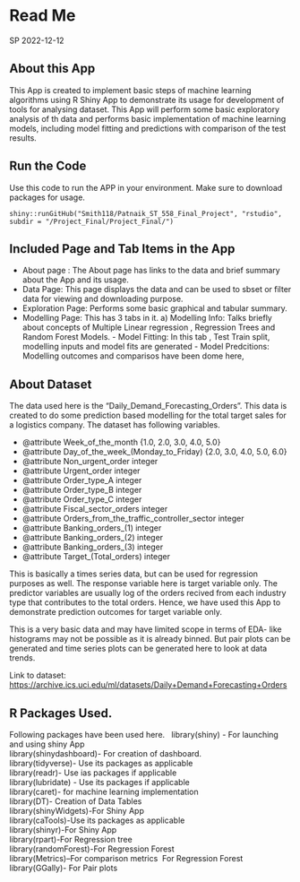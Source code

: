 Read Me
================
SP
2022-12-12

## About this App

This App is created to implement basic steps of machine learning
algorithms using R Shiny App to demonstrate its usage for development of
tools for analysing dataset. This App will perform some basic
exploratory analysis of th data and performs basic implementation of
machine learning models, including model fitting and predictions with
comparison of the test results.

## Run the Code

Use this code to run the APP in your environment. Make sure to download
packages for usage.

`shiny::runGitHub("Smith118/Patnaik_ST_558_Final_Project", "rstudio", subdir = "/Project_Final/Project_Final/")`

## Included Page and Tab Items in the App

-   About page : The About page has links to the data and brief summary
    about the App and its usage.
-   Data Page: This page displays the data and can be used to sbset or
    filter data for viewing and downloading purpose.
-   Exploration Page: Performs some basic graphical and tabular summary.
-   Modelling Page: This has 3 tabs in it. a) Modelling Info: Talks
    briefly about concepts of Multiple Linear regression , Regression
    Trees and Random Forest Models. - Model Fitting: In this tab , Test
    Train split, modelling inputs and model fits are generated - Model
    Predcitions: Modelling outcomes and comparisos have been dome here,

## About Dataset

The data used here is the “Daily_Demand_Forecasting_Orders”. This data
is created to do some prediction based modelling for the total target
sales for a logistics company. The dataset has following variables.

-   @attribute Week_of_the_month {1.0, 2.0, 3.0, 4.0, 5.0}  
-   @attribute Day_of_the_week\_(Monday_to_Friday) {2.0, 3.0, 4.0, 5.0,
    6.0}  
-   @attribute Non_urgent_order integer  
-   @attribute Urgent_order integer  
-   @attribute Order_type_A integer  
-   @attribute Order_type_B integer  
-   @attribute Order_type_C integer  
-   @attribute Fiscal_sector_orders integer  
-   @attribute Orders_from_the_traffic_controller_sector integer  
-   @attribute Banking_orders\_(1) integer  
-   @attribute Banking_orders\_(2) integer  
-   @attribute Banking_orders\_(3) integer  
-   @attribute Target\_(Total_orders) integer  

This is basically a times series data, but can be used for regression
purposes as well. The response variable here is target variable only.
The predictor variables are usually log of the orders recived from each
industry type that contributes to the total orders. Hence, we have used
this App to demonstrate prediction outcomes for target variable only.

This is a very basic data and may have limited scope in terms of EDA-
like histograms may not be possible as it is already binned. But pair
plots can be generated and time series plots can be generated here to
look at data trends.

Link to dataset:
<https://archive.ics.uci.edu/ml/datasets/Daily+Demand+Forecasting+Orders>

## R Packages Used.

Following packages have been used here.   library(shiny) - For launching
and using shiny App  
library(shinydashboard)- For creation of dashboard.  
library(tidyverse)- Use its packages as applicable  
library(readr)- Use ias packages if applicable  
library(lubridate) - Use its packages if applicable  
library(caret)- for machine learning implementation  
library(DT)- Creation of Data Tables  
library(shinyWidgets)-For Shiny App  
library(caTools)-Use its packages as applicable  
library(shinyr)-For Shiny App  
library(rpart)-For Regression tree  
library(randomForest)-For Regression Forest  
library(Metrics)–For comparison metrics  For Regression Forest  
library(GGally)- For Pair plots  
